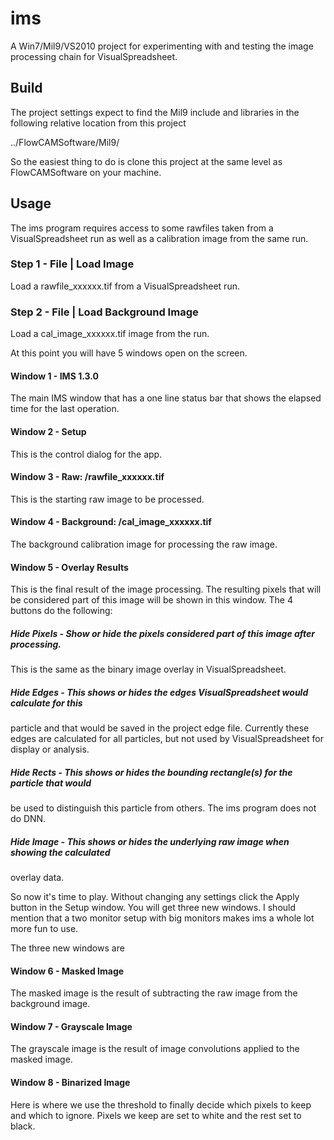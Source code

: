 # ims

A Win7/Mil9/VS2010 project for experimenting with and testing the image processing chain 
for VisualSpreadsheet.


##  Build

The project settings expect to find the Mil9 include and libraries in the following
relative location from this project

../FlowCAMSoftware/Mil9/

So the easiest thing to do is clone this project at the same level as FlowCAMSoftware
on your machine.


##  Usage

The ims program requires access to some rawfiles taken from a VisualSpreadsheet
run as well as a calibration image from the same run.

### Step 1 - File | Load Image

Load a rawfile_xxxxxx.tif from a VisualSpreadsheet run.

### Step 2 - File | Load Background Image

Load a cal_image_xxxxxx.tif image from the run.


At this point you will have 5 windows open on the screen.

#### Window 1 - IMS 1.3.0

The main IMS window that has a one line status bar that shows the elapsed
time for the last operation.


#### Window 2 - Setup

This is the control dialog for the app.


#### Window 3 - Raw: <some-path>/rawfile_xxxxxx.tif

This is the starting raw image to be processed.


#### Window 4 - Background: <some-path>/cal_image_xxxxxx.tif

The background calibration image for processing the raw image.


#### Window 5 - Overlay Results

This is the final result of the image processing. The resulting pixels that
will be considered part of this image will be shown in this window. The
4 buttons do the following:

##### Hide Pixels - Show or hide the pixels considered part of this image after processing.
This is the same as the binary image overlay in VisualSpreadsheet.

##### Hide Edges - This shows or hides the edges VisualSpreadsheet would calculate for this 
particle and that would be saved in the project edge file. Currently these edges are
calculated for all particles, but not used by VisualSpreadsheet for display or analysis.

##### Hide Rects - This shows or hides the bounding rectangle(s) for the particle that would
be used to distinguish this particle from others. The ims program does not do DNN.

##### Hide Image - This shows or hides the underlying raw image when showing the calculated
overlay data.


So now it's time to play. Without changing any settings click the Apply button
in the Setup window. You will get three new windows. I should mention that a two
monitor setup with big monitors makes ims a whole lot more fun to use.

The three new windows are

#### Window 6 - Masked Image

The masked image is the result of subtracting the raw image from the background image.


#### Window 7 - Grayscale Image

The grayscale image is the result of image convolutions applied to the masked image.


#### Window 8 - Binarized Image

Here is where we use the threshold to finally decide which pixels to keep and which
to ignore. Pixels we keep are set to white and the rest set to black.

